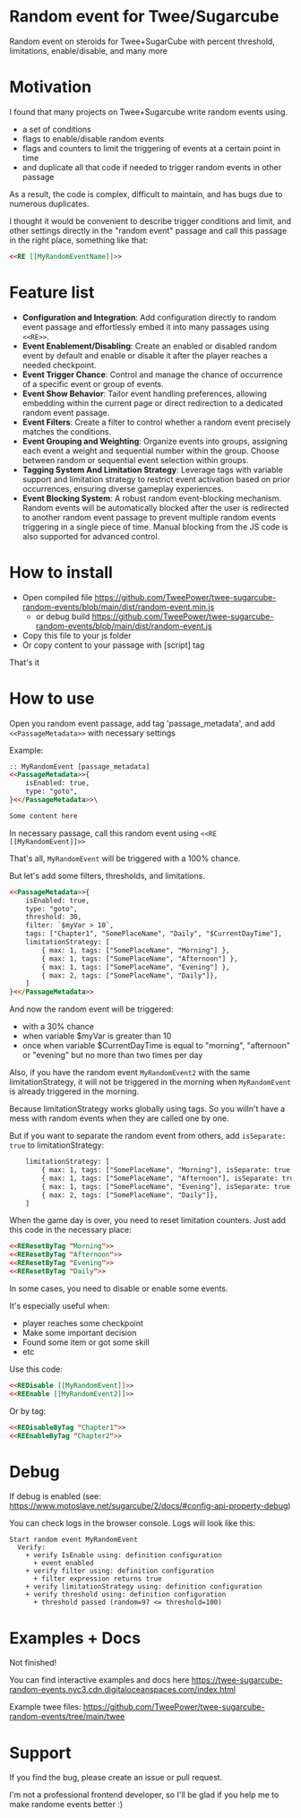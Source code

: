 # Random event for Twee/Sugarcube

Random event on steroids for Twee+SugarCube with percent threshold, limitations, enable/disable, and many more

# Motivation

I found that many projects on Twee+Sugarcube write random events using.

- a set of conditions
- flags to enable/disable random events
- flags and counters to limit the triggering of events at a certain point in time
- and duplicate all that code if needed to trigger random events in other passage

As a result, the code is complex, difficult to maintain, and has bugs due to numerous duplicates.

I thought it would be convenient to describe trigger conditions and limit, and other settings directly in the "random event" passage and call this passage in the right place, something like that:

```html
<<RE [[MyRandomEventName]]>>
```

# Feature list

- **Configuration and Integration**: Add configuration directly to random event passage and effortlessly embed it into many passages using `<<RE>>`.
- **Event Enablement/Disabling**: Create an enabled or disabled random event by default and enable or disable it after the player reaches a needed checkpoint.
- **Event Trigger Chance**: Control and manage the chance of occurrence of a specific event or group of events.
- **Event Show Behavior**: Tailor event handling preferences, allowing embedding within the current page or direct redirection to a dedicated random event passage.
- **Event Filters**: Create a filter to control whether a random event precisely matches the conditions.
- **Event Grouping and Weighting**: Organize events into groups, assigning each event a weight and sequential number within the group. Choose between random or sequential event selection within groups.
- **Tagging System And Limitation Strategy**: Leverage tags with variable support and limitation strategy to restrict event activation based on prior occurrences, ensuring diverse gameplay experiences.
- **Event Blocking System**: A robust random event-blocking mechanism. Random events will be automatically blocked after the user is redirected to another random event passage to prevent multiple random events triggering in a single piece of time. Manual blocking from the JS code is also supported for advanced control.

# How to install

- Open compiled file https://github.com/TweePower/twee-sugarcube-random-events/blob/main/dist/random-event.min.js
  - or debug build https://github.com/TweePower/twee-sugarcube-random-events/blob/main/dist/random-event.js
- Copy this file to your js folder
- Or copy content to your passage with [script] tag

That's it

# How to use

Open you random event passage, add tag 'passage_metadata', and add `<<PassageMetadata>>` with necessary settings

Example:

```html
:: MyRandomEvent [passage_metadata]
<<PassageMetadata>>{
    isEnabled: true,
    type: "goto",
}<</PassageMetadata>>\

Some content here
```

In necessary passage, call this random event using `<<RE [[MyRandomEvent]]>>`

That's all, `MyRandomEvent` will be triggered with a 100% chance.

But let's add some filters, thresholds, and limitations.

```html
<<PassageMetadata>>{
    isEnabled: true,
    type: "goto",
    threshold: 30,
    filter: `$myVar > 10`,
    tags: ["Chapter1", "SomePlaceName", "Daily", "$CurrentDayTime"],
    limitationStrategy: [
        { max: 1, tags: ["SomePlaceName", "Morning"] },
        { max: 1, tags: ["SomePlaceName", "Afternoon"] },
        { max: 1, tags: ["SomePlaceName", "Evening"] },
        { max: 2, tags: ["SomePlaceName", "Daily"]},
    ]
}<</PassageMetadata>>
```

And now the random event will be triggered:
- with a 30% chance
- when variable $myVar is greater than 10
- once when variable $CurrentDayTime is equal to "morning", "afternoon" or "evening" but no more than two times per day

Also, if you have the random event `MyRandomEvent2` with the same limitationStrategy, it will not be triggered in the morning when `MyRandomEvent` is already triggered in the morning.

Because limitationStrategy works globally using tags. So you willn't have a mess with random events when they are called one by one.

But if you want to separate the random event from others, add `isSeparate: true` to limitationStrategy:
```html
    limitationStrategy: [
        { max: 1, tags: ["SomePlaceName", "Morning"], isSeparate: true },
        { max: 1, tags: ["SomePlaceName", "Afternoon"], isSeparate: true },
        { max: 1, tags: ["SomePlaceName", "Evening"], isSeparate: true },
        { max: 2, tags: ["SomePlaceName", "Daily"]},
    ]
```

When the game day is over, you need to reset limitation counters. Just add this code in the necessary place:
```html
<<REResetByTag "Morning">>
<<REResetByTag "Afternoon">>
<<REResetByTag "Evening">>
<<REResetByTag "Daily">>
```

In some cases, you need to disable or enable some events.

It's especially useful when:
- player reaches some checkpoint
- Make some important decision
- Found some item or got some skill
- etc

Use this code:
```html
<<REDisable [[MyRandomEvent]]>>
<<REEnable [[MyRandomEvent2]]>>
```

Or by tag:
```html
<<REDisableByTag "Chapter1">>
<<REEnableByTag "Chapter2">>
```

# Debug

If debug is enabled (see: https://www.motoslave.net/sugarcube/2/docs/#config-api-property-debug)

You can check logs in the browser console. Logs will look like this:
```
Start random event MyRandomEvent
  Verify:
    + verify IsEnable using: definition configuration
      + event enabled
    + verify filter using: definition configuration
      + filter expression returns true
    + verify limitationStrategy using: definition configuration
    + verify threshold using: definition configuration
      + threshold passed (random=97 <= threshold=100)
```

# Examples + Docs

Not finished!

You can find interactive examples and docs here https://twee-sugarcube-random-events.nyc3.cdn.digitaloceanspaces.com/index.html

Example twee files: https://github.com/TweePower/twee-sugarcube-random-events/tree/main/twee

# Support

If you find the bug, please create an issue or pull request.

I'm not a professional frontend developer, so I'll be glad if you help me to make randome events better :)
